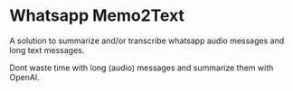 # Whatsapp Memo2Text

A solution to summarize and/or transcribe whatsapp audio messages and long text messages.

Dont waste time with long (audio) messages and summarize them with OpenAI.
